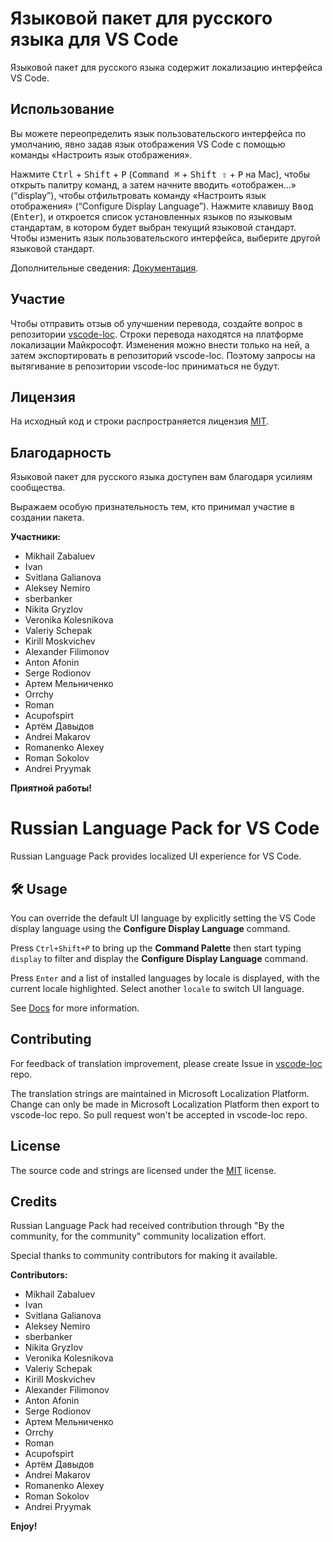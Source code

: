 # Языковой пакет для русского языка для VS Code

Языковой пакет для русского языка содержит локализацию интерфейса VS Code.

## Использование

Вы можете переопределить язык пользовательского интерфейса по умолчанию, явно задав язык отображения VS Code с помощью команды «Настроить язык отображения».

Нажмите <kbd>Ctrl</kbd> + <kbd>Shift</kbd> + <kbd>P</kbd> (<kbd>Command ⌘</kbd> + <kbd>Shift ⇧</kbd> + <kbd>P</kbd> на Mac), чтобы открыть палитру команд, а затем начните вводить «отображен…» (“display”), чтобы отфильтровать команду «Настроить язык отображения» (“Configure Display Language”). Нажмите клавишу <kbd>Ввод</kbd> (<kbd>Enter</kbd>), и откроется список установленных языков по языковым стандартам, в котором будет выбран текущий языковой стандарт. Чтобы изменить язык пользовательского интерфейса, выберите другой языковой стандарт.

Дополнительные сведения: [Документация](https://go.microsoft.com/fwlink/?LinkId=761051).

## Участие

Чтобы отправить отзыв об улучшении перевода, создайте вопрос в репозитории [vscode-loc](https://github.com/microsoft/vscode-loc).
Строки перевода находятся на платформе локализации Майкрософт. Изменения можно внести только на ней, а затем экспортировать в репозиторий vscode-loc. Поэтому запросы на вытягивание в репозитории vscode-loc приниматься не будут.

## Лицензия

На исходный код и строки распространяется лицензия [MIT](https://github.com/Microsoft/vscode-loc/blob/master/LICENSE.md).

## Благодарность

Языковой пакет для русского языка доступен вам благодаря усилиям сообщества.

Выражаем особую признательность тем, кто принимал участие в создании пакета.

**Участники:**

* Mikhail Zabaluev
* Ivan
* Svitlana Galianova
* Aleksey Nemiro
* sberbanker
* Nikita Gryzlov
* Veronika Kolesnikova
* Valeriy Schepak
* Kirill Moskvichev
* Alexander Filimonov
* Anton Afonin
* Serge Rodionov
* Артем Мельниченко
* Orrchy
* Roman
* Acupofspirt
* Артём Давыдов
* Andrei Makarov
* Romanenko Alexey
* Roman Sokolov
* Andrei Pryymak

**Приятной работы!**

# Russian Language Pack for VS Code

Russian Language Pack provides localized UI experience for VS Code.

## 🛠️ Usage

You can override the default UI language by explicitly setting the VS Code display language using the **Configure Display Language** command.

Press `Ctrl+Shift+P` to bring up the **Command Palette** then start typing `display` to filter and display the **Configure Display Language** command.

Press `Enter` and a list of installed languages by locale is displayed, with the current locale highlighted. Select another `locale` to switch UI language.

See [Docs](https://go.microsoft.com/fwlink/?LinkId=761051) for more information.

## Contributing

For feedback of translation improvement, please create Issue in [vscode-loc](https://github.com/microsoft/vscode-loc) repo.

The translation strings are maintained in Microsoft Localization Platform. Change can only be made in Microsoft Localization Platform then export to vscode-loc repo. So pull request won't be accepted in vscode-loc repo.

## License

The source code and strings are licensed under the [MIT](https://github.com/Microsoft/vscode-loc/blob/master/LICENSE.md) license.

## Credits

Russian Language Pack had received contribution through "By the community, for the community" community localization effort.

Special thanks to community contributors for making it available.

**Contributors:**

* Mikhail Zabaluev
* Ivan
* Svitlana Galianova
* Aleksey Nemiro
* sberbanker
* Nikita Gryzlov
* Veronika Kolesnikova
* Valeriy Schepak
* Kirill Moskvichev
* Alexander Filimonov
* Anton Afonin
* Serge Rodionov
* Артем Мельниченко
* Orrchy
* Roman
* Acupofspirt
* Артём Давыдов
* Andrei Makarov
* Romanenko Alexey
* Roman Sokolov
* Andrei Pryymak

**Enjoy!**
